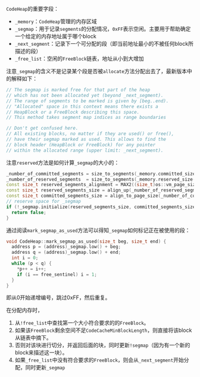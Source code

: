 `CodeHeap`的重要字段：
- `_memory`：`CodeHeap`管理的内存区域
- `_segmap`：用于记录`segments`的分配情况，`0xFF`表示空闲。主要用于帮助确定一个给定的内存地址属于哪个block
- `_next_segment`：记录下一个可分配的段（即当前地址最小的不被任何block所描述的段）
- `_free_list`：空闲的`FreeBlock`链表，地址从小到大增加

注意`_segmap`的含义不是记录某个段是否被`allocate`方法分配出去了，最新版本中的解释如下：
```c++
// The segmap is marked free for that part of the heap
// which has not been allocated yet (beyond _next_segment).
// The range of segments to be marked is given by [beg..end).
// "Allocated" space in this context means there exists a
// HeapBlock or a FreeBlock describing this space.
// This method takes segment map indices as range boundaries

// Don't get confused here.
// All existing blocks, no matter if they are used() or free(),
// have their segmap marked as used. This allows to find the
// block header (HeapBlock or FreeBlock) for any pointer
// within the allocated range (upper limit: _next_segment).
```

注意`reserved`方法是如何计算`_segmap`的大小的：
```c++
_number_of_committed_segments = size_to_segments(_memory.committed_size());   // 已提交的段的数量
_number_of_reserved_segments  = size_to_segments(_memory.reserved_size());    // 已保留的段的数量
const size_t reserved_segments_alignment = MAX2((size_t)os::vm_page_size(), granularity);
const size_t reserved_segments_size = align_up(_number_of_reserved_segments, reserved_segments_alignment);  // 一个segment在_segmap中占一字节
const size_t committed_segments_size = align_to_page_size(_number_of_committed_segments);
// reserve space for _segmap
if (!_segmap.initialize(reserved_segments_size, committed_segments_size)) {   // reserved_segments_size会被隐式构造为一个ReservedSpace，
  return false;                                                               // 由于一个segment在_segmap中占一字节，因此段的数量即为已提交的字节数
}
```

通过阅读`mark_segmap_as_used`方法可以得知`_segmap`如何标记正在被使用的段：
```c++
void CodeHeap::mark_segmap_as_used(size_t beg, size_t end) {
  address p = (address)_segmap.low() + beg;
  address q = (address)_segmap.low() + end;
  int i = 0;
  while (p < q) {
    *p++ = i++;
    if (i == free_sentinel) i = 1;
  }
}
```
即从0开始递增编号，跳过0xFF，然后重复。

在分配内存时，
  1. 从`!free_list`中查找第一个大小符合要求的的`FreeBlock`。
  2. 如果该`FreeBlock`剩余空间不足`CodeCacheMinBlockLength`，则直接将该block从链表中摘下。
  3. 否则对该块进行切分，并返回后面的块，同时更新`!segmap`（因为有一个新的block来描述这一块）。
  4. 如果`_free_list`中没有符合要求的`FreeBlock`，则会从`_next_segment`开始分配，同时更新`_segmap`